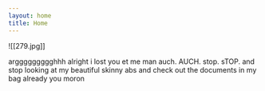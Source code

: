 ```yaml
---
layout: home
title: Home
---
```


![[279.jpg]]

<div class="notes-entry-container note">
arggggggggghhh alright i lost you et me man auch. AUCH. stop. sTOP. and stop looking at my beautiful skinny abs and check out the documents in my bag already you moron 
    <div class="content post-content">

<center><i></i></center>
</div>
</div>